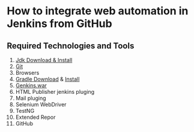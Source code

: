 # How to integrate web automation in Jenkins from GitHub
## Required Technologies and Tools
   1. [Jdk Download & Install](https://www.oracle.com/java/technologies/downloads/)
   2. [Git](https://git-scm.com/downloads)
   3. Browsers
   5. [Gradle Download](https://gradle.org/install/) & [Install](https://www.jenkins.io/doc/book/installing/war-file/)
   2. [Genkins.war](https://www.jenkins.io/download/)
   6. HTML Publisher jenkins pluging
   7. Mail pluging
   8. Selenium WebDriver
   9. TestNG
   10. Extended Repor
   11. GitHub
 ##       
